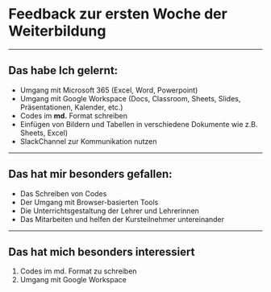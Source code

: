 # Feedback zur ersten Woche der Weiterbildung 
---

## Das habe Ich gelernt:

- Umgang mit Microsoft 365 (Excel, Word, Powerpoint) 
- Umgang mit Google Workspace (Docs, Classroom, Sheets, Slides, Präsentationen, Kalender, etc.)
- Codes im **md.** Format schreiben
- Einfügen von Bildern und Tabellen in verschiedene Dokumente wie z.B. Sheets, Excel)
- SlackChannel zur Kommunikation nutzen 


---

## Das hat mir besonders gefallen:

- Das Schreiben von Codes
- Der Umgang mit Browser-basierten Tools
- Die Unterrichtsgestaltung der Lehrer und Lehrerinnen
- Das Mitarbeiten und helfen der Kursteilnehmer untereinander 


---

## Das hat mich besonders interessiert 

1. Codes im md. Format zu schreiben 
2. Umgang mit Google Workspace 
